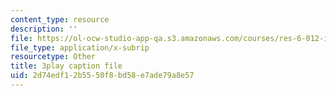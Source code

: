 ```yaml
---
content_type: resource
description: ''
file: https://ol-ocw-studio-app-qa.s3.amazonaws.com/courses/res-6-012-introduction-to-probability-spring-2018/2d74edf12b5550f8bd58e7ade79a8e57_IX9ajyOxI.vtt
file_type: application/x-subrip
resourcetype: Other
title: 3play caption file
uid: 2d74edf1-2b55-50f8-bd58-e7ade79a8e57
---
```

